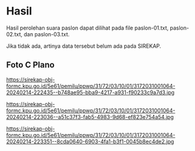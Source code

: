 # Hasil

Hasil perolehan suara paslon dapat dilihat pada file paslon-01.txt, paslon-02.txt, dan paslon-03.txt.

Jika tidak ada, artinya data tersebut belum ada pada SIREKAP.

## Foto C Plano

https://sirekap-obj-formc.kpu.go.id/5e61/pemilu/ppwp/31/72/03/10/01/3172031001064-20240214-222435--b748ae95-bba9-4217-a931-f90233c9a7d3.jpg

https://sirekap-obj-formc.kpu.go.id/5e61/pemilu/ppwp/31/72/03/10/01/3172031001064-20240214-223036--a51c37f3-fab5-4983-9d68-ef823e754a54.jpg

https://sirekap-obj-formc.kpu.go.id/5e61/pemilu/ppwp/31/72/03/10/01/3172031001064-20240214-223351--8cda0640-6903-4fa1-b3f1-0045b8ec4de2.jpg

